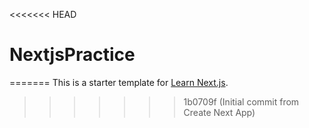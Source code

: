 <<<<<<< HEAD
# NextjsPractice
=======
This is a starter template for [Learn Next.js](https://nextjs.org/learn).
>>>>>>> 1b0709f (Initial commit from Create Next App)
